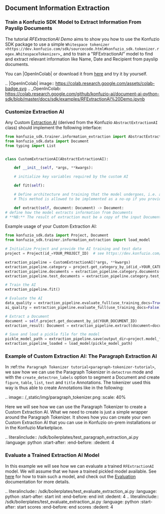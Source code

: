 ## Document Information Extraction

### Train a Konfuzio SDK Model to Extract Information From Payslip Documents

The tutorial *RFExtractionAI Demo* aims to show you how to use the Konfuzio SDK package to use a simple `Whitespace
tokenizer <https://dev.konfuzio.com/sdk/sourcecode.html#konfuzio_sdk.tokenizer.regex.WhitespaceTokenizer>`_ and to
train a "RFExtractionAI" model to find and extract relevant information like Name, Date and Recipient
from payslip documents.

You can |OpenInColab| or download it from [here](https://github.com/konfuzio-ai/document-ai-python-sdk/blob/master/docs/sdk/examples/RFExtractionAI%20Demo.ipynb)
and try it by yourself.

.. |OpenInColab| image:: https://colab.research.google.com/assets/colab-badge.svg
.. _OpenInColab: https://colab.research.google.com/github/konfuzio-ai/document-ai-python-sdk/blob/master/docs/sdk/examples/RFExtractionAI%20Demo.ipynb

### Customize Extraction AI

Any Custom [Extraction AI](sourcecode.html#extraction-ai) (derived from the Konfuzio `AbstractExtractionAI` class) should implement 
the following interface:

```python
from konfuzio_sdk.trainer.information_extraction import AbstractExtractionAI
from konfuzio_sdk.data import Document
from typing import List


class CustomExtractionAI(AbstractExtractionAI):

    def __init__(self, *args, **kwargs):

    # initialize key variables required by the custom AI

    def fit(self):

    # Define architecture and training that the model undergoes, i.e. a NN architecture or a custom hardcoded logic
    # This method is allowed to be implemented as a no-op if you provide the trained model in other ways

    def extract(self, document: Document) -> Document:
# define how the model extracts information from Documents
# **NB:** The result of extraction must be a copy of the input Document with added Annotations attribute `Document._annotations`
```

Example usage of your Custom Extraction AI:
```python
from konfuzio_sdk.data import Project, Document
from konfuzio_sdk.trainer.information_extraction import load_model

# Initialize Project and provide the AI training and test data
project = Project(id_=YOUR_PROJECT_ID)  # see https://dev.konfuzio.com/sdk/get_started.html#example-usage

extraction_pipeline = CustomExtractionAI(*args, **kwargs)
extraction_pipeline.category = project.get_category_by_id(id_=YOUR_CATEGORY_ID)
extraction_pipeline.documents = extraction_pipeline.category.documents()
extraction_pipeline.test_documents = extraction_pipeline.category.test_documents()

# Train the AI
extraction_pipeline.fit()

# Evaluate the AI
data_quality = extraction_pipeline.evaluate_full(use_training_docs=True)
ai_quality = extraction_pipeline.evaluate_full(use_training_docs=False)

# Extract a Document
document = self.project.get_document_by_id(YOUR_DOCUMENT_ID)
extraction_result: Document = extraction_pipeline.extract(document=document)

# Save and load a pickle file for the model
pickle_model_path = extraction_pipeline.save(output_dir=project.model_folder, include_konfuzio=True)
extraction_pipeline_loaded = load_model(pickle_model_path)
```

### Example of Custom Extraction AI: The Paragraph Extraction AI

In :ref:`the Paragraph Tokenizer tutorial<paragraph-tokenizer-tutorial>`, we saw how we can use the Paragraph Tokenizer 
in `detectron` mode and with the `create_detectron_labels` option to segment a Document and create `figure`, `table`, 
`list`, `text` and `title` Annotations. The tokenizer used this way is thus able to create Annotations like in the 
following:

.. image:: /_static/img/paragraph_tokenizer.png
  :scale: 40%

Here we will see how we can use the Paragraph Tokenizer to create a Custom Extraction AI. What we need to create is 
just a simple wrapper around the Paragraph Tokenizer. It shows how you can create your own Custom Extraction AI that 
you can use in Konfuzio on-prem installations or in the Konfuzio Marketplace.

.. literalinclude:: /sdk/boilerplates/test_paragraph_extraction_ai.py
   :language: python
   :start-after: 
   :end-before: 
   :dedent: 4


### Evaluate a Trained Extraction AI Model

In this example we will see how we can evaluate a trained `RFExtractionAI` model. We will assume that we have a trained 
pickled model available. See [here](https://dev.konfuzio.com/sdk/examples/examples.html#train-a-konfuzio-sdk-model-to-extract-information-from-payslip-documents) 
for how to train such a model, and check out the [Evaluation](https://dev.konfuzio.com/sdk/sourcecode.html#ai-evaluation) 
documentation for more details.

.. literalinclude:: /sdk/boilerplates/test_evaluate_extraction_ai.py
   :language: python
   :start-after: start init
   :end-before: end init
   :dedent: 4
.. literalinclude:: /sdk/boilerplates/test_evaluate_extraction_ai.py
   :language: python
   :start-after: start scores
   :end-before: end scores
   :dedent: 4
